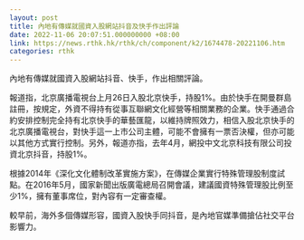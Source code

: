 ```yaml
---
layout: post
title: 內地有傳媒就國資入股網站抖音及快手作出評論
date: 2022-11-06 20:07:51.000000000 +08:00
link: https://news.rthk.hk/rthk/ch/component/k2/1674478-20221106.htm
categories: rthk
---
```


內地有傳媒就國資入股網站抖音、快手，作出相關評論。

報道指，北京廣播電視台上月26日入股北京快手，持股1%。由於快手在開曼群島註冊，按規定，外資不得持有從事互聯網文化經營等相關業務的企業。快手通過合約安排控制完全持有北京快手的華藝匯龍，以維持牌照效力，相信入股北京快手的北京廣播電視台，對快手這一上市公司主體，可能不會擁有一票否決權，但亦可能以其他方式實行控制。另外，報道亦指，去年4月，網投中文北京科技有限公司投資北京抖音，持股1%。

根據2014年《深化文化體制改革實施方案》，在傳媒企業實行特殊管理股制度試點。在2016年5月，國家新聞出版廣電總局召開會議，建議國資特殊管理股比例至少1%，擁有董事席位，對內容有一定審查權。

較早前，海外多個傳媒形容，國資入股快手同抖音，是內地官媒準備搶佔社交平台影響力。
